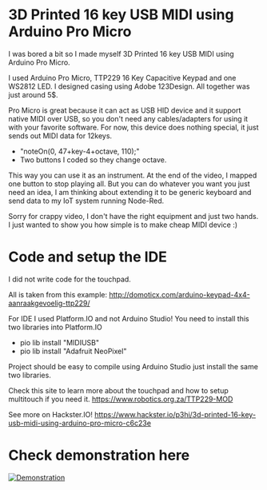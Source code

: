 # 3D Printed 16 key USB MIDI using Arduino Pro Micro

I was bored a bit so I made myself 3D Printed 16 key USB MIDI using Arduino Pro Micro.

I used Arduino Pro Micro, TTP229 16 Key Capacitive Keypad and one WS2812 LED. I designed casing using Adobe 123Design. All together was just around 5$.

Pro Micro is great because it can act as USB HID device and it support native MIDI over USB, so you don't need any cables/adapters for using it with your favorite software. For now, this device does nothing special, it just sends out MIDI data for 12keys.

- "noteOn(0, 47+key-4+octave, 110);"
- Two buttons I coded so they change octave.


This way you can use it as an instrument. At the end of the video, I mapped one button to stop playing all. But you can do whatever you want you just need an idea, I am thinking about extending it to be generic keyboard and send data to my IoT system running Node-Red. 

Sorry for crappy video, I don't have the right equipment and just two hands. I just wanted to show you how simple is to make cheap MIDI device :) 

# Code and setup the IDE
I did not write code for the touchpad. 

All is taken from this example: http://domoticx.com/arduino-keypad-4x4-aanraakgevoelig-ttp229/

For IDE I used Platform.IO and not Arduino Studio!
You need to install this two libraries into Platform.IO
- pio lib install "MIDIUSB"
- pio lib install "Adafruit NeoPixel"

Project should be easy to compile using Arduino Studio just install the same two libraries.

Check this site to learn more about the touchpad and how to setup multitouch if you need it.
https://www.robotics.org.za/TTP229-MOD

See more on Hackster.IO!
https://www.hackster.io/p3hi/3d-printed-16-key-usb-midi-using-arduino-pro-micro-c6c23e

# Check demonstration here
[![Demonstration](https://img.youtube.com/vi/_5QUpAhMLr8/0.jpg)](https://www.youtube.com/watch?v=_5QUpAhMLr8)
